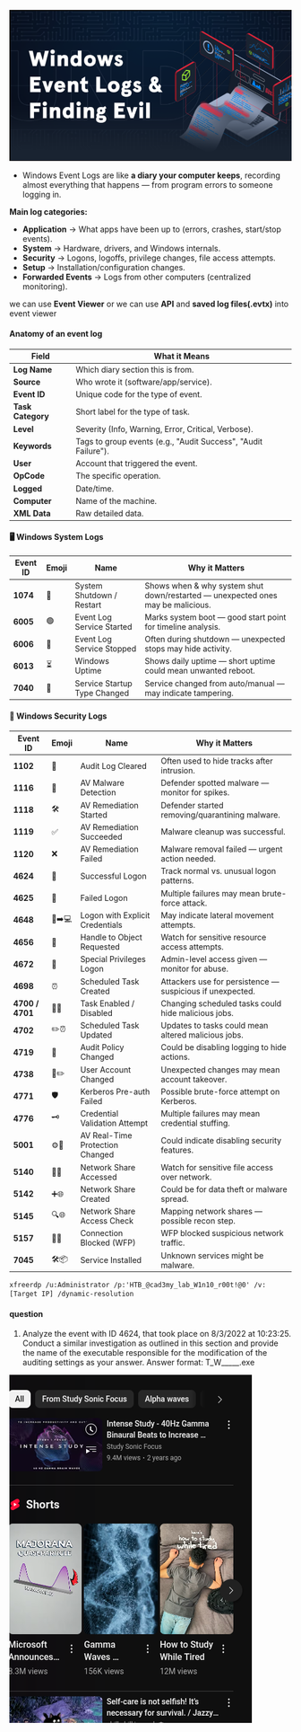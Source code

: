 ![windows event logo](../attachments/Pasted%20image%2020250809101351.png)

- Windows Event Logs are like **a diary your computer keeps**, recording almost everything that happens — from program errors to someone logging in.

**Main log categories:**
- **Application** → What apps have been up to (errors, crashes, start/stop events).
- **System** → Hardware, drivers, and Windows internals.
- **Security** → Logons, logoffs, privilege changes, file access attempts.
- **Setup** → Installation/configuration changes.
- **Forwarded Events** → Logs from other computers (centralized monitoring).

we can use **Event Viewer** or we can use **API** and **saved log files(.evtx)** into event viewer 

#### Anatomy of an event log

| Field             | What it Means                                                  |
| ----------------- | -------------------------------------------------------------- |
| **Log Name**      | Which diary section this is from.                              |
| **Source**        | Who wrote it (software/app/service).                           |
| **Event ID**      | Unique code for the type of event.                             |
| **Task Category** | Short label for the type of task.                              |
| **Level**         | Severity (Info, Warning, Error, Critical, Verbose).            |
| **Keywords**      | Tags to group events (e.g., "Audit Success", "Audit Failure"). |
| **User**          | Account that triggered the event.                              |
| **OpCode**        | The specific operation.                                        |
| **Logged**        | Date/time.                                                     |
| **Computer**      | Name of the machine.                                           |
| **XML Data**      | Raw detailed data.                                             |

#### 🖥️ **Windows System Logs**

|Event ID|Emoji|Name|Why it Matters|
|---|---|---|---|
|**1074**|📴|System Shutdown / Restart|Shows when & why system shut down/restarted — unexpected ones may be malicious.|
|**6005**|🟢|Event Log Service Started|Marks system boot — good start point for timeline analysis.|
|**6006**|🔴|Event Log Service Stopped|Often during shutdown — unexpected stops may hide activity.|
|**6013**|⏳|Windows Uptime|Shows daily uptime — short uptime could mean unwanted reboot.|
|**7040**|🔄|Service Startup Type Changed|Service changed from auto/manual — may indicate tampering.|

#### 🔐 **Windows Security Logs**

|Event ID|Emoji|Name|Why it Matters|
|---|---|---|---|
|**1102**|🧹|Audit Log Cleared|Often used to hide tracks after intrusion.|
|**1116**|🦠|AV Malware Detection|Defender spotted malware — monitor for spikes.|
|**1118**|🛠️|AV Remediation Started|Defender started removing/quarantining malware.|
|**1119**|✅|AV Remediation Succeeded|Malware cleanup was successful.|
|**1120**|❌|AV Remediation Failed|Malware removal failed — urgent action needed.|
|**4624**|🔑|Successful Logon|Track normal vs. unusual logon patterns.|
|**4625**|🚫|Failed Logon|Multiple failures may mean brute-force attack.|
|**4648**|👤➡️💻|Logon with Explicit Credentials|May indicate lateral movement attempts.|
|**4656**|📂|Handle to Object Requested|Watch for sensitive resource access attempts.|
|**4672**|👑|Special Privileges Logon|Admin-level access given — monitor for abuse.|
|**4698**|⏰|Scheduled Task Created|Attackers use for persistence — suspicious if unexpected.|
|**4700 / 4701**|🔄⏰|Task Enabled / Disabled|Changing scheduled tasks could hide malicious jobs.|
|**4702**|✏️⏰|Scheduled Task Updated|Updates to tasks could mean altered malicious jobs.|
|**4719**|📝|Audit Policy Changed|Could be disabling logging to hide actions.|
|**4738**|👤✏️|User Account Changed|Unexpected changes may mean account takeover.|
|**4771**|🛡️|Kerberos Pre-auth Failed|Possible brute-force attempt on Kerberos.|
|**4776**|🗝️|Credential Validation Attempt|Multiple failures may mean credential stuffing.|
|**5001**|⚙️🦠|AV Real-Time Protection Changed|Could indicate disabling security features.|
|**5140**|📂🌐|Network Share Accessed|Watch for sensitive file access over network.|
|**5142**|➕🌐|Network Share Created|Could be for data theft or malware spread.|
|**5145**|🔍🌐|Network Share Access Check|Mapping network shares — possible recon step.|
|**5157**|🚫🌐|Connection Blocked (WFP)|WFP blocked suspicious network traffic.|
|**7045**|🛠️📦|Service Installed|Unknown services might be malware.|

```shell-session
xfreerdp /u:Administrator /p:'HTB_@cad3my_lab_W1n10_r00t!@0' /v:[Target IP] /dynamic-resolution
```


#### question

1. Analyze the event with ID 4624, that took place on 8/3/2022 at 10:23:25. Conduct a similar investigation as outlined in this section and provide the name of the executable responsible for the modification of the auditing settings as your answer. Answer format: T_W_____.exe
`  `


![some image ](../attachments/Pasted%20image%2020250809105520.png)


